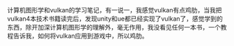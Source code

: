 计算机图形学和vulkan的学习笔记，有一说一，我感觉vulkan有点鸡肋，当我把vulkan4本技术书籍读完后，发现unity和ue都已经实现了vulkan了，感觉学到的东西，除开加深计算机图形学的理解外，毫无作用，我没看见任何一本书，一个教程告诉我，如何将vulkan应用到游戏中，所以鸡肋。
